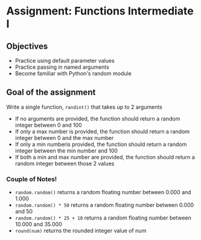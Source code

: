 # Assignment: Functions Intermediate I

## Objectives
- Practice using default parameter values
- Practice passing in named arguments
- Become familiar with Python's random module

## Goal of the assignment
Write a single function, `randint()` that takes up to 2 arguments
- If no arguments are provided, the function should return a random integer between 0 and 100
- If only a max number is provided, the function should return a random integer between 0 and the max number
- If only a min numberis provided, the function should return a random integer between the min number and 100
- If both a min and max number are provided, the function should return a random integer between those 2 values

### Couple of Notes!
- `random.random()` returns a random floating number between 0.000 and 1.000
- `random.random() * 50` returns a random floating number between 0.000 and 50
- `random.random() * 25 + 10` returns a random floating number between 10.000 and 35.000
- `round(num)` returns the rounded integer value of num
